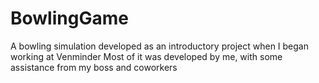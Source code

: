 # BowlingGame
A bowling simulation developed as an introductory project when I began working at Venminder
Most of it was developed by me, with some assistance from my boss and coworkers

